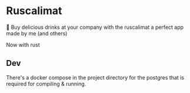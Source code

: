 # Ruscalimat

🧃 Buy delicious drinks at your company with the ruscalimat a perfect app made by me (and others)

Now with rust

## Dev

There's a docker compose in the project directory for the postgres that is required for compiling & running.
